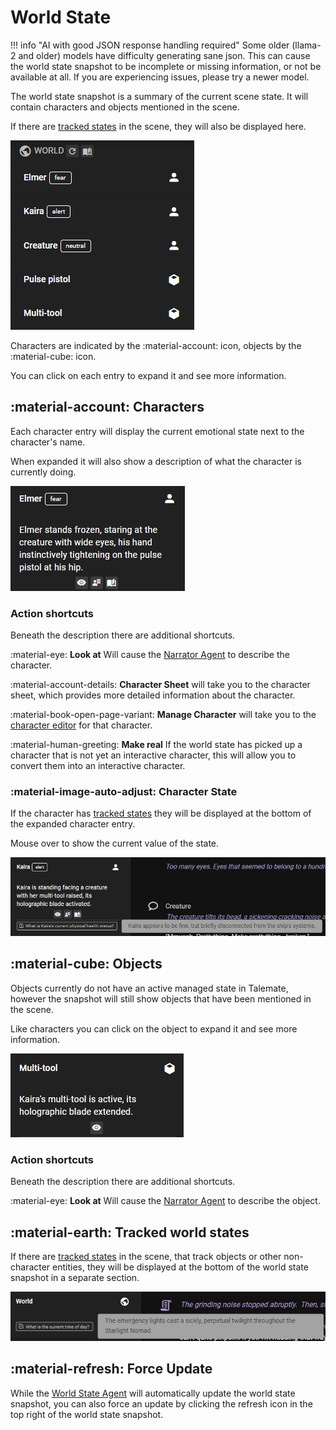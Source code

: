 # World State

!!! info "AI with good JSON response handling required"
    Some older (llama-2 and older) models have difficulty generating sane json. This can cause the world state snapshot to be incomplete or missing information, or not be available at all. If you are experiencing issues, please try a newer model.

The world state snapshot is a summary of the current scene state. It will contain characters and objects mentioned in the scene.

If there are [tracked states](/user-guide/playing/tracking-a-state) in the scene, they will also be displayed here.

![world state 1](/img/0.26.0/world-state-snapshot-1.png)

Characters are indicated by the :material-account: icon, objects by the :material-cube: icon.

You can click on each entry to expand it and see more information.

## :material-account: Characters

Each character entry will display the current emotional state next to the character's name.

When expanded it will also show a description of what the character is currently doing.

![world state 2](/img/0.26.0/world-state-snapshot-2.png)

### Action shortcuts

Beneath the description there are additional shortcuts.

:material-eye: **Look at** Will cause the [Narrator Agent](/user-guide/agents/narrator/) to describe the character.

:material-account-details: **Character Sheet** will take you to the character sheet, which provides more detailed information about the character.

:material-book-open-page-variant: **Manage Character** will take you to the [character editor](/user-guide/world-editor/characters) for that character.

:material-human-greeting: **Make real** If the world state has picked up a character that is not yet an interactive character, this will allow you to convert them into an interactive character.

### :material-image-auto-adjust: Character State

If the character has [tracked states](/user-guide/playing/tracking-a-state) they will be displayed at the bottom of the expanded character entry.

Mouse over to show the current value of the state.

![world state 3](/img/0.26.0/world-state-snapshot-3.png)

## :material-cube: Objects

Objects currently do not have an active managed state in Talemate, however the snapshot will still show objects that have been mentioned in the scene.

Like characters you can click on the object to expand it and see more information.

![world state 4](/img/0.26.0/world-state-snapshot-4.png)

### Action shortcuts

Beneath the description there are additional shortcuts.

:material-eye: **Look at** Will cause the [Narrator Agent](/user-guide/agents/narrator/) to describe the object.

## :material-earth: Tracked world states

If there are [tracked states](/user-guide/playing/tracking-a-state) in the scene, that track objects or other non-character entities, they will be displayed at the bottom of the world state snapshot in a separate section.

![world state 5](/img/0.26.0/world-state-snapshot-5.png)

## :material-refresh: Force Update

While the [World State Agent](/user-guide/agents/world-state/) will automatically update the world state snapshot, you can also force an update by clicking the refresh icon in the top right of the world state snapshot.